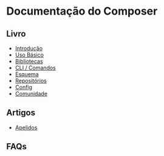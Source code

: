 # Documentação do Composer

## Livro

* [Introdução][book-intro]
* [Uso Básico][book-usage]
* [Bibliotecas][book-libs]
* [CLI / Comandos][book-cli]
* [Esquema][book-schema]
* [Repositórios][book-repos]
* [Config][book-config]
* [Comunidade][book-community]

## Artigos

* [Apelidos][article-aliases]

## FAQs

[article-aliases]: artigos/apelidos.md

[book-cli]: cli.md

[book-community]: comunidade.md

[book-config]: config.md

[book-intro]: introducao.md

[book-libs]: bibliotecas.md

[book-repos]: repositorios.md

[book-schema]: esquema.md

[book-usage]: uso-basico.md
